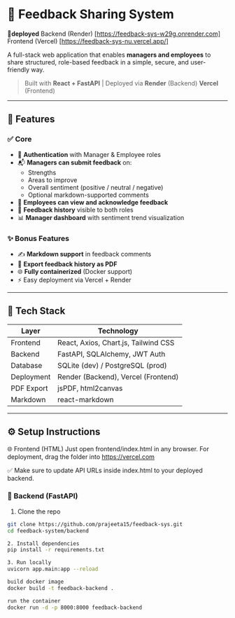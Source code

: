 # 📝 Feedback Sharing System

🔗**deployed** Backend (Render) [https://feedback-sys-w29g.onrender.com]
Frontend (Vercel) [https://feedback-sys-nu.vercel.app/]

A full-stack web application that enables **managers and employees** to share structured, role-based feedback in a simple, secure, and user-friendly way.

> Built with **React + FastAPI** | Deployed via  **Render** (Backend) **Vercel** (Frontend)

---

## 🚀 Features

### ✅ Core

- 🔐 **Authentication** with Manager & Employee roles
- 📬 **Managers can submit feedback** on:
  - Strengths
  - Areas to improve
  - Overall sentiment (positive / neutral / negative)
  - Optional markdown-supported comments
- 📖 **Employees can view and acknowledge feedback**
- 🧠 **Feedback history** visible to both roles
- 📊 **Manager dashboard** with sentiment trend visualization

### ✨ Bonus Features

- ✍️ **Markdown support** in feedback comments
- 📄 **Export feedback history as PDF**
- 🌐 **Fully containerized** (Docker support)
- ⚡ Easy deployment via Vercel + Render

---

## 🧱 Tech Stack

| Layer       | Technology              |
|-------------|--------------------------|
| Frontend    | React, Axios, Chart.js, Tailwind CSS |
| Backend     | FastAPI, SQLAlchemy, JWT Auth |
| Database    | SQLite (dev) / PostgreSQL (prod) |
| Deployment  | Render (Backend), Vercel (Frontend) |
| PDF Export  | jsPDF, html2canvas       |
| Markdown    | react-markdown           |

---
## ⚙️ Setup Instructions
🌐 Frontend (HTML)
Just open frontend/index.html in any browser.
For deployment, drag the folder into https://vercel.com

✅ Make sure to update API URLs inside index.html to your deployed backend.

### 🐍 Backend (FastAPI)

 1. Clone the repo
```bash
git clone https://github.com/prajeeta15/feedback-sys.git
cd feedback-system/backend  

2. Install dependencies
pip install -r requirements.txt

3. Run locally
uvicorn app.main:app --reload

build docker image
docker build -t feedback-backend .

run the container
docker run -d -p 8000:8000 feedback-backend
